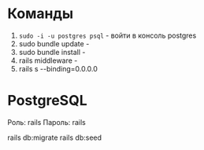 # Команды
1. `sudo -i -u postgres psql` - войти в консоль postgres
2. sudo bundle update - 
3. sudo bundle install - 
4. rails middleware - 
5. rails s --binding=0.0.0.0

# PostgreSQL
Роль: rails
Пароль: rails

rails db:migrate
rails db:seed